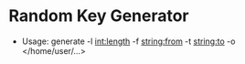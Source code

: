 # Random Key Generator

- Usage: generate -l <int:length> -f <string:from> -t <string:to> -o </home/user/...>
